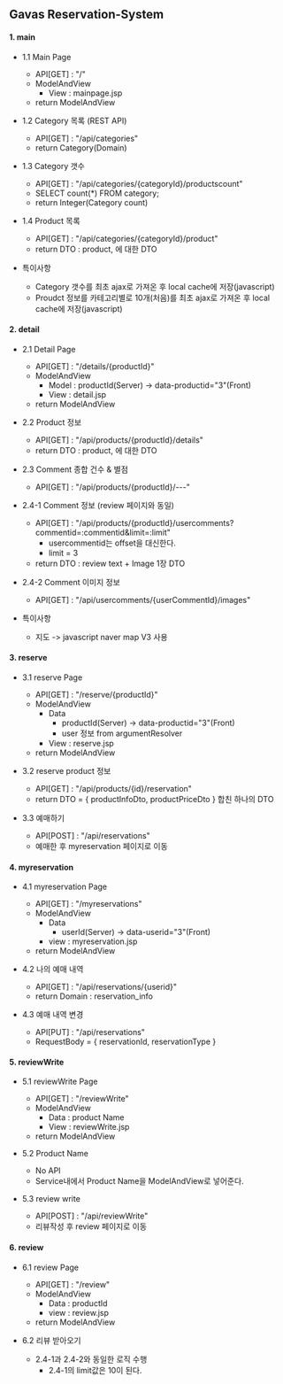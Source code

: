 ## Gavas Reservation-System

#### 1. main
- 1.1 Main Page
	- API[GET] : "/"
	- ModelAndView
		- View : mainpage.jsp
	- return ModelAndView

- 1.2 Category 목록 (REST API)
	- API[GET] : "/api/categories"
	- return Category(Domain)

- 1.3 Category 갯수
	- API[GET] : "/api/categories/{categoryId}/productscount"
	- SELECT count(*) FROM category;
	- return Integer(Category count)

- 1.4 Product 목록
	- API[GET] : "/api/categories/{categoryId}/product"
	- return DTO : product, 에 대한 DTO

- 특이사항
	- Category 갯수를 최초 ajax로 가져온 후 local cache에 저장(javascript)
	- Proudct 정보를 카테고리별로 10개(처음)를 최초 ajax로 가져온 후 local cache에 저장(javascript)

#### 2. detail
- 2.1 Detail Page
	- API[GET] : "/details/{productId}"
	- ModelAndView
		- Model : productId(Server) -> data-productid="3"(Front)
		- View : detail.jsp
	- return ModelAndView

- 2.2 Product 정보
	- API[GET] : "/api/products/{productId}/details"
	- return DTO : product, 에 대한 DTO

- 2.3 Comment 종합 건수 & 별점
	- API[GET] : "/api/products/{productId}/---"

- 2.4-1 Comment 정보 (review 페이지와 동일)
	- API[GET] : "/api/products/{productId}/usercomments?commentid=:commentid&limit=:limit"
		- usercommentid는 offset을 대신한다.
		- limit = 3
	- return DTO : review text + Image 1장 DTO

- 2.4-2 Comment 이미지 정보
	- API[GET] : "/api/usercomments/{userCommentId}/images"

- 특이사항
	- 지도 -> javascript naver map V3 사용

#### 3. reserve
- 3.1 reserve Page
	- API[GET] : "/reserve/{productId}"
	- ModelAndView
		- Data
			- productId(Server) -> data-productid="3"(Front)
			- user 정보 from argumentResolver
		- View : reserve.jsp
	- return ModelAndView

- 3.2 reserve product 정보
	- API[GET] : "/api/products/{id}/reservation"
	- return DTO = {
		productInfoDto,
		productPriceDto
		} 합친 하나의 DTO

- 3.3 예매하기
	- API[POST] : "/api/reservations"
	- 예매한 후 myreservation 페이지로 이동

#### 4. myreservation
- 4.1 myreservation Page
	- API[GET] : "/myreservations"
	- ModelAndView
		- Data
			- userId(Server) -> data-userid="3"(Front)
		- view : myreservation.jsp
	- return ModelAndView

- 4.2 나의 예매 내역
	- API[GET] : "/api/reservations/{userid}"
	- return Domain : reservation_info

- 4.3 예매 내역 변경
	- API[PUT] : "/api/reservations"
	- RequestBody = {
		reservationId,
		reservationType
	}

#### 5. reviewWrite
- 5.1 reviewWrite Page
	- API[GET] : "/reviewWrite"
	- ModelAndView
		- Data : product Name
		- View : reviewWrite.jsp
	- return ModelAndView

- 5.2 Product Name
	- No API
	- Service내에서 Product Name을 ModelAndView로 넣어준다.

- 5.3 review write
	- API[POST] : "/api/reviewWrite"
	- 리뷰작성 후 review 페이지로 이동

#### 6. review
- 6.1 review Page
	- API[GET] : "/review"
	- ModelAndView
		- Data : productId
		- view : review.jsp
	- return ModelAndView

- 6.2 리뷰 받아오기
	- 2.4-1과 2.4-2와 동일한 로직 수행
		- 2.4-1의 limit값은 10이 된다.